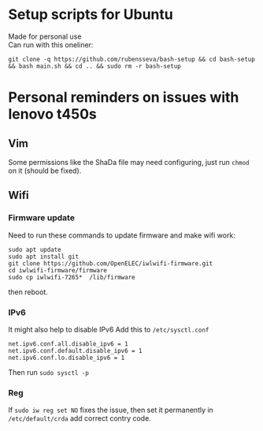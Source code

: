 # Setup scripts for Ubuntu
Made for personal use  
Can run with this oneliner: 
```
git clone -q https://github.com/rubensseva/bash-setup && cd bash-setup && bash main.sh && cd .. && sudo rm -r bash-setup     
```


# Personal reminders on issues with lenovo t450s
## Vim
Some permissions like the ShaDa file may need configuring, just run `chmod` on it (should be fixed).
## Wifi
### Firmware update
Need to run these commands to update firmware and make wifi work:
```
sudo apt update
sudo apt install git
git clone https://github.com/OpenELEC/iwlwifi-firmware.git
cd iwlwifi-firmware/firmware
sudo cp iwlwifi-7265*  /lib/firmware
```
then reboot. 

### IPv6
It might also help to disable IPv6
Add this to `/etc/sysctl.conf`
```
net.ipv6.conf.all.disable_ipv6 = 1
net.ipv6.conf.default.disable_ipv6 = 1
net.ipv6.conf.lo.disable_ipv6 = 1
```
Then run `sudo sysctl -p`

### Reg
If `sudo iw reg set NO` fixes the issue, then set it permanently in `/etc/default/crda` add correct contry code.


